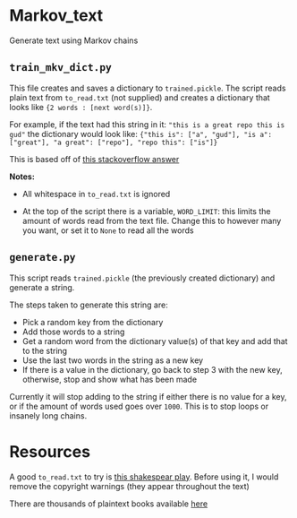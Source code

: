 # Markov_text

Generate text using Markov chains

## `train_mkv_dict.py`

This file creates and saves a dictionary to `trained.pickle`. The script reads plain text from `to_read.txt` (not supplied) and creates a dictionary that looks like `{2 words : [next word(s)]}`.

For example, if the text had this string in it:
`"this is a great repo this is gud"`
the dictionary would look like:
`{"this is": ["a", "gud"], "is a": ["great"], "a great": ["repo"], "repo this": ["is"]}`

This is based off of [this stackoverflow answer](https://stackoverflow.com/a/5307230)

**Notes:**

 - All whitespace in `to_read.txt` is ignored

 - At the top of the script there is a variable, `WORD_LIMIT`: this limits the amount of words read from the text file. Change this to however many you want, or set it to `None` to read all the words

## `generate.py`

This script reads `trained.pickle` (the previously created dictionary) and generate a string.

The steps taken to generate this string are:

 - Pick a random key from the dictionary
 - Add those words to a string
 - Get a random word from the dictionary value(s) of that key and add that to the string
 - Use the last two words in the string as a new key
 - If there is a value in the dictionary, go back to step 3 with the new key, otherwise, stop and show what has been made

Currently it will stop adding to the string if either there is no value for a key, or if the amount of words used goes over `1000`. This is to stop loops or insanely long chains.

# Resources

A good `to_read.txt` to try is [this shakespear play](https://ocw.mit.edu/ans7870/6/6.006/s08/lecturenotes/files/t8.shakespeare.txt). Before using it, I would remove the copyright warnings (they appear throughout the text)

There are thousands of plaintext books available [here](https://www.gutenberg.org/wiki/Main_Page)
